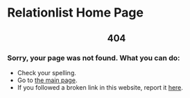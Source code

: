 # Relationlist Home Page
<h2><center>404</center></h2>
  
### Sorry, your page was not found. What you can do:
- Check your spelling.
- Go to [the main page](/index.md).
- If you followed a broken link in this website, report it [here](https://github.com/wyz23x2/wyz23x2.github.io/issues).
